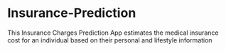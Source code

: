 # Insurance-Prediction
This Insurance Charges Prediction App estimates the medical insurance cost for an individual based on their personal and lifestyle information
